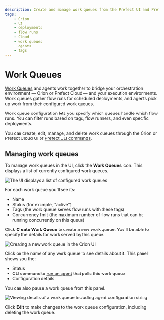 ```yaml
---
description: Create and manage work queues from the Prefect UI and Prefect Cloud.
tags:
    - Orion
    - UI
    - deployments
    - flow runs
    - Cloud
    - work queues
    - agents
    - tags
---
```


# Work Queues

[Work Queues](/concepts/work-queues/) and agents work together to bridge your orchestration environment &mdash; Orion or Prefect Cloud &mdash; and your execution environments. Work queues gather flow runs for scheduled deployments, and agents pick up work from their configured work queues.

Work queue configuration lets you specify which queues handle which flow runs. You can filter runs based on tags, flow runners, and even specific deployments.

You can create, edit, manage, and delete work queues through the Orion or Prefect Cloud UI or [Prefect CLI commands](/concepts/work-queues/#work-queue-configuration).

## Managing work queues

To manage work queues in the UI, click the **Work Queues** icon. This displays a list of currently configured work queues.

![The UI displays a list of configured work queues](/img/ui/work-queue-list.png)

For each work queue you'll see its:

- Name
- Status (for example, "active")
- Tags (the work queue serves flow runs with these tags)
- Concurrency limit (the maximum number of flow runs that can be running concurrently on this queue)

Click **Create Work Queue** to create a new work queue. You'll be able to specify the details for work served by this queue.

![Creating a new work queue in the Orion UI](/img/ui/work-queue-create.png)

Click on the name of any work queue to see details about it. This panel shows you the:

- Status
- CLI command to [run an agent](/concepts/work-queues/#agent-overview) that polls this work queue
- Configuration details

You can also pause a work queue from this panel.

![Viewing details of a work queue including agent configuration string](/img/ui/work-queue-details.png)

Click **Edit** to make changes to the work queue configuration, including deleting the work queue.